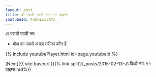 ```yaml
---
layout: post
title: ॐ परायी गठयी नमः ११ टाइम्स
youtubeId: 4nkoE1x3AYc
---
```

 
 
 ॐ परायी गठयी नमः  
 
 -  मोक्ष का सबसे अच्छा तरीका कौन है 
 
  
 
  
 
 
 
 
 
 


{% include youtubePlayer.html id=page.youtubeId %}
 
[Next]({{ site.baseurl }}{% link  split2/_posts/2015-02-13-ॐ पिथरे नमः ११ टाइम्स.md%})
 
